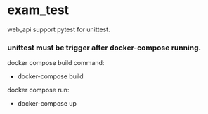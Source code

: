 # exam_test
web_api support pytest for unittest.   
### unittest must be trigger after docker-compose running.

docker compose build command:   
 - docker-compose build   

docker compose run:  
 - docker-compose up  
